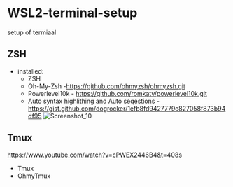 # WSL2-terminal-setup
setup of termiaal
## ZSH
- installed:
  - ZSH
  - Oh-My-Zsh -https://github.com/ohmyzsh/ohmyzsh.git
  - Powerlevel10k - https://github.com/romkatv/powerlevel10k.git
  - Auto syntax highlithing and Auto seqestions - https://gist.github.com/dogrocker/1efb8fd9427779c827058f873b94df95
![Screenshot_10](https://user-images.githubusercontent.com/58373657/173200504-61f13876-d38e-4fed-8471-1de0c04690f7.png)

## Tmux
https://www.youtube.com/watch?v=cPWEX2446B4&t=408s

- Tmux
- OhmyTmux

